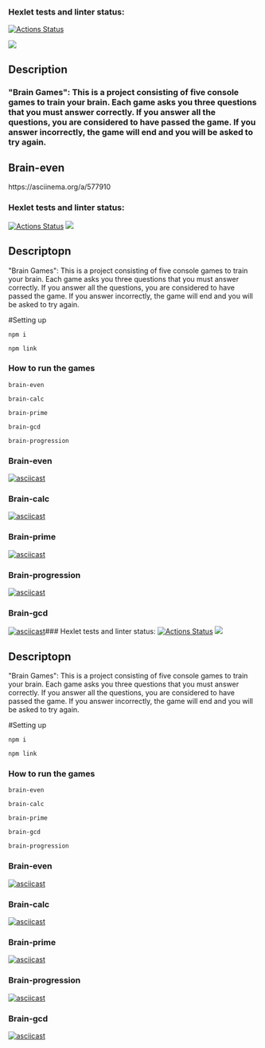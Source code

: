 ### Hexlet tests and linter status:
[![Actions Status](https://github.com/Valigadxv/frontend-project-44/workflows/hexlet-check/badge.svg)](https://github.com/Valigadxv/frontend-project-44/actions)

<a href="https://codeclimate.com/github/Valigadxv/frontend-project-44/maintainability"><img src="https://api.codeclimate.com/v1/badges/a18a76cd0cc30d1cc8d1/maintainability" /></a>

<h2>Description</h2>
<h3>"Brain Games": This is a project consisting of five console games to train your brain. Each game asks you three questions that you must answer correctly. If you answer all the questions, you are considered to have passed the game. If you answer incorrectly, the game will end and you will be asked to try again.</h3>



<h2>Brain-even</h2>
https://asciinema.org/a/577910
<a href=https://asciinema.org/a/582031></a>
<a href=https://asciinema.org/a/582249></a>
<a href=https://asciinema.org/a/583285></a>
<a href=https://asciinema.org/a/583294></a>


### Hexlet tests and linter status:
[![Actions Status](https://github.com/Manoolnnj/fullstack-javascript-project-44/workflows/hexlet-check/badge.svg)](https://github.com/Manoolnnj/fullstack-javascript-project-44/actions)
<a href="https://codeclimate.com/github/Manoolnnj/fullstack-javascript-project-44/maintainability"><img src="https://api.codeclimate.com/v1/badges/d138c0c3e7da475cf859/maintainability" /></a>

## Descriptopn

"Brain Games": This is a project consisting of five console games to train your brain. Each game asks you three questions that you must answer correctly. If you answer all the questions, you are considered to have passed the game. If you answer incorrectly, the game will end and you will be asked to try again.

#Setting up

```
npm i
```
```
npm link
```


### How to run the games 
```
brain-even  
```
```
brain-calc  
```
```
brain-prime  
```
```
brain-gcd  
```
```
brain-progression  
```
### Brain-even
[![asciicast](https://asciinema.org/a/OLZKgCgL1bfwCrjLerSGrmA2T.svg)](https://asciinema.org/a/OLZKgCgL1bfwCrjLerSGrmA2T)

### Brain-calc
[![asciicast](https://asciinema.org/a/SkYIIN2WkQ7Emf6w2BtnDBK8M.svg)](https://asciinema.org/a/SkYIIN2WkQ7Emf6w2BtnDBK8M)

### Brain-prime
[![asciicast](https://asciinema.org/a/JelFZNUQS33b80Hm64J6BwwSg.svg)](https://asciinema.org/a/JelFZNUQS33b80Hm64J6BwwSg)

### Brain-progression
[![asciicast](https://asciinema.org/a/gSwg6t3xrSopGcRGrBJstqPd3.svg)](https://asciinema.org/a/gSwg6t3xrSopGcRGrBJstqPd3)

### Brain-gcd
[![asciicast](https://asciinema.org/a/1n7YEoucMkXc0g3k8lJz80b9C.svg)](https://asciinema.org/a/1n7YEoucMkXc0g3k8lJz80b9C)### Hexlet tests and linter status:
[![Actions Status](https://github.com/Manoolnnj/fullstack-javascript-project-44/workflows/hexlet-check/badge.svg)](https://github.com/Manoolnnj/fullstack-javascript-project-44/actions)
<a href="https://codeclimate.com/github/Manoolnnj/fullstack-javascript-project-44/maintainability"><img src="https://api.codeclimate.com/v1/badges/d138c0c3e7da475cf859/maintainability" /></a>

## Descriptopn

"Brain Games": This is a project consisting of five console games to train your brain. Each game asks you three questions that you must answer correctly. If you answer all the questions, you are considered to have passed the game. If you answer incorrectly, the game will end and you will be asked to try again.

#Setting up

```
npm i
```
```
npm link
```


### How to run the games 
```
brain-even  
```
```
brain-calc  
```
```
brain-prime  
```
```
brain-gcd  
```
```
brain-progression  
```
### Brain-even
[![asciicast](https://asciinema.org/a/OLZKgCgL1bfwCrjLerSGrmA2T.svg)](https://asciinema.org/a/OLZKgCgL1bfwCrjLerSGrmA2T)

### Brain-calc
[![asciicast](https://asciinema.org/a/SkYIIN2WkQ7Emf6w2BtnDBK8M.svg)](https://asciinema.org/a/SkYIIN2WkQ7Emf6w2BtnDBK8M)

### Brain-prime
[![asciicast](https://asciinema.org/a/JelFZNUQS33b80Hm64J6BwwSg.svg)](https://asciinema.org/a/JelFZNUQS33b80Hm64J6BwwSg)

### Brain-progression
[![asciicast](https://asciinema.org/a/gSwg6t3xrSopGcRGrBJstqPd3.svg)](https://asciinema.org/a/gSwg6t3xrSopGcRGrBJstqPd3)

### Brain-gcd
[![asciicast](https://asciinema.org/a/1n7YEoucMkXc0g3k8lJz80b9C.svg)](https://asciinema.org/a/1n7YEoucMkXc0g3k8lJz80b9C)